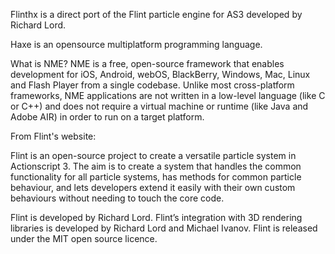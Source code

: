 Flinthx is a direct port of the Flint particle engine for AS3 developed by Richard Lord.

Haxe is an opensource multiplatform programming language.

What is NME?
NME is a free, open-source framework that enables development for iOS, Android, webOS, BlackBerry, Windows, Mac, Linux and Flash Player from a single codebase. Unlike most cross-platform frameworks, NME applications are not written in a low-level language (like C or C++) and does not require a virtual machine or runtime (like Java and Adobe AIR) in order to run on a target platform.

From Flint's website:

Flint is an open-source project to create a versatile particle system in Actionscript 3. The aim is to create a system that handles the common functionality for all particle systems, has methods for common particle behaviour, and lets developers extend it easily with their own custom behaviours without needing to touch the core code.

Flint is developed by Richard Lord. Flint’s integration with 3D rendering libraries is developed by Richard Lord and Michael Ivanov. Flint is released under the MIT open source licence.